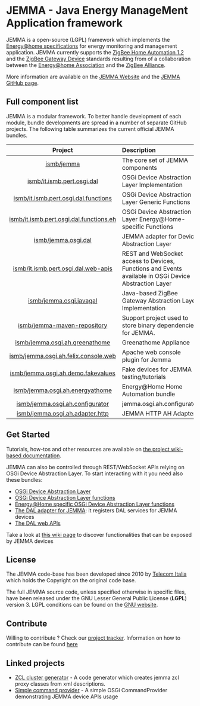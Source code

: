 # JEMMA - Java Energy ManageMent Application framework

JEMMA is a open-source (LGPL) framework which implements the [Energy@home specifications](http://www.energy-home.it/Documents/Technical%20Specifications/E@H_specification_ver0.95.pdf) for energy monitoring and management application. JEMMA currently supports the [ZigBee Home Automation 1.2](http://www.zigbee.org/Standards/ZigBeeHomeAutomation/Overview.aspx) and the [ZigBee Gateway Device](http://www.zigbee.org/Standards/ZigbeeTelecomServices/Features.aspx) standards resulting from of a collaboration between the [Energy@home Association](http://www.energy-home.it/) and the [ZigBee Alliance](http://www.zigbee.org/).

More information are available on the [JEMMA Website](http://jemma.energy-home.org) and the [JEMMA GitHub page](https://github.com/ismb/jemma).

## Full component list

JEMMA is a modular framework. To better handle development of each module, bundle developments are spread in a number of separate GitHub projects.
The following table summarizes the current official JEMMA bundles.

| Project | Description |
| :------:|:------------|
| [ismb/jemma](https://github.com/ismb/jemma) | The core set of JEMMA components|
| [ismb/it.ismb.pert.osgi.dal](https://github.com/ismb/it.ismb.pert.osgi.dal) | OSGi Device Abstraction Layer Implementation|
| [ismb/it.ismb.pert.osgi.dal.functions](https://github.com/ismb/it.ismb.pert.osgi.dal.functions) | OSGi Device Abstraction Layer Generic Functions|
| [ismb/it.ismb.pert.osgi.dal.functions.eh](https://github.com/ismb/it.ismb.pert.osgi.dal.functions.eh) | OSGi Device Abstraction Layer Energy@Home-specific Functions|
| [ismb/jemma.osgi.dal](https://github.com/ismb/jemma.osgi.dal) | JEMMA adapter for Device Abstraction Layer|
| [ismb/it.ismb.pert.osgi.dal.web-apis](https://github.com/ismb/it.ismb.pert.osgi.dal.web-apis) | REST and WebSocket access to Devices, Functions and Events available in OSGi Device Abstraction Layer|
| [ismb/jemma.osgi.javagal](https://github.com/ismb/jemma.osgi.javagal) | Java-based ZigBee Gateway Abstraction Layer Implementation|
| [ismb/jemma-maven-repository](https://github.com/ismb/jemma-maven-repository) | Support project used to store binary dependencies for JEMMA.|
| [ismb/jemma.osgi.ah.greenathome](https://github.com/ismb/jemma.osgi.ah.greenathome) | Greenathome Appliance|
| [ismb/jemma.osgi.ah.felix.console.web](https://github.com/ismb/jemma.osgi.ah.felix.console.web) | Apache web console plugin for Jemma|
| [ismb/jemma.osgi.ah.demo.fakevalues](https://github.com/ismb/jemma.osgi.ah.demo.fakevalues) | Fake devices for JEMMA testing/tutorials|
| [ismb/jemma.osgi.ah.energyathome](https://github.com/ismb/jemma.osgi.ah.energyathome) | Energy@Home Home Automation bundle|
| [ismb/jemma.osgi.ah.configurator](https://github.com/ismb/jemma.osgi.ah.configurator) | jemma.osgi.ah.configurator|
| [ismb/jemma.osgi.ah.adapter.http](https://github.com/ismb/jemma.osgi.ah.adapter.http) | JEMMA HTTP AH Adapter|

## Get Started

Tutorials, how-tos and other resources are available on [the project wiki-based documentation](https://github.com/ismb/jemma/wiki/Developers-Documentation).

JEMMA can also be controlled through REST/WebSocket APIs relying on OSGi Device Abstraction Layer. To start interacting with it you need also these bundles:

* [OSGi Device Abstraction Layer](https://github.com/ismb/it.ismb.pert.osgi.dal)
* [OSGi Device Abstraction Layer functions](https://github.com/ismb/it.ismb.pert.osgi.dal.functions) 
* [Energy@Home specific OSGi Device Abstraction Layer functions](https://github.com/ismb/it.ismb.pert.osgi.dal.functions.eh) 
* [The DAL adapter for JEMMA](https://github.com/ismb/jemma.osgi.dal): it registers DAL services for JEMMA devices
* [The DAL web APIs](https://github.com/ismb/it.ismb.pert.osgi.dal.web-apis)

Take a look at [this wiki page](https://github.com/ismb/jemma/wiki/JEMMA-DAL-APIs-functions) to discover functionalities that can be exposed by JEMMA devices

## License

The JEMMA code-base has been developed since 2010 by [Telecom Italia](http://www.telecomitalia.it/) which holds the Copyright on the original code base.

The full JEMMA source code, unless specified otherwise in specific files, have been released under the GNU Lesser General Public License (**LGPL**) version 3. LGPL conditions can be found on the [GNU website](https://www.gnu.org/licenses/lgpl.html).

## Contribute

Willing to contribute ? Check our [project tracker](https://github.com/ismb/jemma/issues).
Information on how to contribute can be found [here](https://github.com/ismb/jemma/wiki/Contribute)

## Linked projects


- [ZCL cluster generator](https://github.com/nport/jemma.ah.zigbee.zcl.compiler/) - A code generator which creates jemma zcl proxy classes from xml descriptions.
- [Simple command provider](https://github.com/ivangrimaldi/jemma.osgi.commandprovider) - A simple OSGi CommandProvider demonstrating JEMMA device APIs usage
